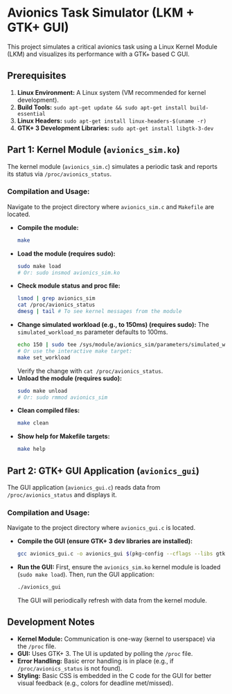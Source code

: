# Avionics Task Simulator (LKM + GTK+ GUI)

This project simulates a critical avionics task using a Linux Kernel Module (LKM) and visualizes its performance with a GTK+ based C GUI.

## Prerequisites

1.  **Linux Environment:** A Linux system (VM recommended for kernel development).
2.  **Build Tools:** `sudo apt-get update && sudo apt-get install build-essential`
3.  **Linux Headers:** `sudo apt-get install linux-headers-$(uname -r)`
4.  **GTK+ 3 Development Libraries:** `sudo apt-get install libgtk-3-dev`

## Part 1: Kernel Module (`avionics_sim.ko`)

The kernel module (`avionics_sim.c`) simulates a periodic task and reports its status via `/proc/avionics_status`.

### Compilation and Usage:

Navigate to the project directory where `avionics_sim.c` and `Makefile` are located.

*   **Compile the module:**
    ```bash
    make
    ```
*   **Load the module (requires sudo):**
    ```bash
    sudo make load
    # Or: sudo insmod avionics_sim.ko
    ```
*   **Check module status and proc file:**
    ```bash
    lsmod | grep avionics_sim
    cat /proc/avionics_status
    dmesg | tail # To see kernel messages from the module
    ```
*   **Change simulated workload (e.g., to 150ms) (requires sudo):**
    The `simulated_workload_ms` parameter defaults to 100ms.
    ```bash
    echo 150 | sudo tee /sys/module/avionics_sim/parameters/simulated_workload_ms
    # Or use the interactive make target:
    make set_workload
    ```
    Verify the change with `cat /proc/avionics_status`.
*   **Unload the module (requires sudo):**
    ```bash
    sudo make unload
    # Or: sudo rmmod avionics_sim
    ```
*   **Clean compiled files:**
    ```bash
    make clean
    ```
*   **Show help for Makefile targets:**
    ```bash
    make help
    ```

## Part 2: GTK+ GUI Application (`avionics_gui`)

The GUI application (`avionics_gui.c`) reads data from `/proc/avionics_status` and displays it.

### Compilation and Usage:

Navigate to the project directory where `avionics_gui.c` is located.

*   **Compile the GUI (ensure GTK+ 3 dev libraries are installed):**
    ```bash
    gcc avionics_gui.c -o avionics_gui $(pkg-config --cflags --libs gtk+-3.0)
    ```
*   **Run the GUI:**
    First, ensure the `avionics_sim.ko` kernel module is loaded (`sudo make load`).
    Then, run the GUI application:
    ```bash
    ./avionics_gui
    ```
    The GUI will periodically refresh with data from the kernel module.

## Development Notes

*   **Kernel Module:** Communication is one-way (kernel to userspace) via the `/proc` file.
*   **GUI:** Uses GTK+ 3. The UI is updated by polling the `/proc` file.
*   **Error Handling:** Basic error handling is in place (e.g., if `/proc/avionics_status` is not found).
*   **Styling:** Basic CSS is embedded in the C code for the GUI for better visual feedback (e.g., colors for deadline met/missed). 